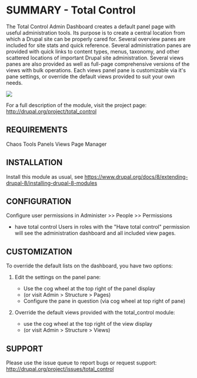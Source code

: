 SUMMARY - Total Control
========================
The Total Control Admin Dashboard creates a default panel page with useful
administration tools. Its purpose is to create a central location from which
a Drupal site can be properly cared for. Several overview panes are included
for site stats and quick reference. Several administration panes are provided
with quick links to content types, menus, taxonomy, and other scattered
locations of important Drupal site administration. Several views panes
are also provided as well as full-page comprehensive versions of the views
with bulk operations. Each views panel pane is customizable via it's pane
settings, or override the default views provided to suit your own needs.

[![](https://www.drupal.org/files/images/dashboard_1.png)](http://drupal.org/project/total_control)

For a full description of the module, visit the project page:
  http://drupal.org/project/total_control


REQUIREMENTS
-------------
Chaos Tools
Panels
Views
Page Manager


INSTALLATION
-------------
Install this module as usual, see
https://www.drupal.org/docs/8/extending-drupal-8/installing-drupal-8-modules


CONFIGURATION
--------------
Configure user permissions in Administer >> People >> Permissions

  * have total control
    Users in roles with the "Have total control" permission will see
    the administration dashboard and all included view pages.

CUSTOMIZATION
--------------
To override the default lists on the dashboard, you have two options:

  1. Edit the settings on the panel pane:
     * Use the cog wheel at the top right of the panel display
     * (or visit Admin > Structure > Pages)
     * Configure the pane in question (via cog wheel at top right of pane)

  2. Override the default views provided with the total_control module:
     * use the cog wheel at the top right of the view display
     * (or visit Admin > Structure > Views)


SUPPORT
--------
Please use the issue queue to report bugs or request support:
http://drupal.org/project/issues/total_control

